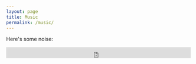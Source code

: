 ```yaml
---
layout: page
title: Music
permalink: /music/
---
```


Here's some noise:

<iframe src="https://archive.org/embed/plays_some_standards" width="500" height="30" frameborder="0" webkitallowfullscreen="true" mozallowfullscreen="true" allowfullscreen></iframe>
